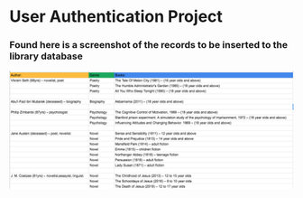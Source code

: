 # User Authentication Project
### Found here is a screenshot of the records to be inserted to the library database

![Records for database](https://github.com/CodeSpace-Academy/db_insert/blob/main/tables.png)